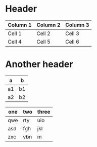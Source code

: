 # Header

| Column 1 | Column 2 | Column 3 |
| -------- | -------- | -------- |
| Cell 1   | Cell 2   | Cell 3   |
| Cell 4   | Cell 5   | Cell 6   |

# Another header

| a   | b   |
| --- | --- |
| a1  | b1  |
| a2  | b2  |

| one | two | three |
| --- | --- | ----- |
| qwe | rty | uio   |
| asd | fgh | jkl   |
| zxc | vbn | m     |
